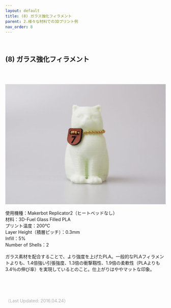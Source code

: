 ```yaml
---
layout: default
title: (8) ガラス強化フィラメント
parent: 2.様々な材料での3Dプリント例
nav_order: 8
---
```


<br>

## (8) ガラス強化フィラメント
<br><br>

<p><img src="assets/03/07.jpg"/></p>

使用機種：Makerbot Replicator2（ヒートベッドなし）<br>
材料：3D-Fuel Glass Filled PLA<br>
プリント温度：200℃<br>
Layer Height（積層ピッチ）：0.3mm<br>
Infill：5%<br>
Number of Shells：2<br>
<br>
ガラス素材を配合することで、より強度を上げたPLA。一般的なPLAフィラメントよりも、1.4倍強い引張強度、1.3倍の衝撃靱性、1.9倍の柔軟性（PLAよりも3.4％の伸び率）を実現しているとのこと。仕上がりはややマットな印象。

<br><br><br>

<span style="color: #B2B2B2">
（Last Updated: 2016.04.24）
</span>
